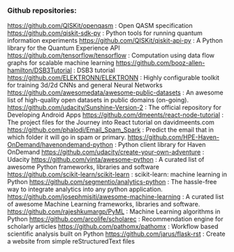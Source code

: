 ### Github repositories:

https://github.com/QISKit/openqasm : Open QASM specification
https://github.com/qiskit-sdk-py : Python tools for running quantum information experiments
https://github.com/QISKit/qiskit-api-py : A Python library for the Quantum Experience API
https://github.com/tensorflow/tensorflow : Computation using data flow graphs for scalable machine learning
https://github.com/booz-allen-hamilton/DSB3Tutorial : DSB3 tutorial
https://github.com/ELEKTRONN/ELEKTRONN : Highly configurable toolkit for training 3d/2d CNNs and general Neural Networks
https://github.com/awesomedata/awesome-public-datasets : An awesome list of high-quality open datasets in public domains (on-going).
https://github.com/udacity/Sunshine-Version-2 : The official repository for Developing Android Apps
https://github.com/dmeents/react-node-tutorial : The project files for the Journey into React tutorial on davidmeents.com
https://github.com/phalodi/Email_Spam_Spark : Predict the email that in which folder it will go in spam or primary.
https://github.com/HPE-Haven-OnDemand/havenondemand-python : Python client library for Haven OnDemand
https://github.com/udacity/create-your-own-adventure : Udacity
https://github.com/vinta/awesome-python : A curated list of awesome Python frameworks, libraries and software
https://github.com/scikit-learn/scikit-learn : scikit-learn: machine learning in Python
https://github.com/segmentio/analytics-python : The hassle-free way to integrate analytics into any python application.
https://github.com/josephmisiti/awesome-machine-learning : A curated list of awesome Machine Learning frameworks, libraries and software.
https://github.com/rajeshkumargp/PyML : Machine Learning algorithms in Python
https://github.com/arcolife/scholarec : Recommendation engine for scholarly articles
https://github.com/pathomx/pathomx : Workflow based scientific analysis built on Python
https://github.com/jarus/flask-rst : Create a website from simple reStructuredText files
